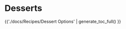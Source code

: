 # Desserts

<div class="grid cards" markdown>

{{'./docs/Recipes/Dessert Options' | generate_toc_full() }}

</div>